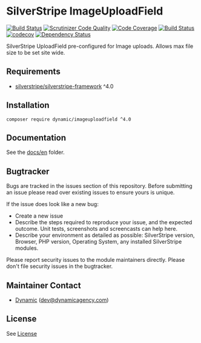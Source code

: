 # SilverStripe ImageUploadField
[![Build Status](https://travis-ci.org/dynamic/silverstripe-imageuploadfield.svg?branch=master)](https://travis-ci.org/dynamic/silverstripe-imageuploadfield)
[![Scrutinizer Code Quality](https://scrutinizer-ci.com/g/dynamic/silverstripe-imageuploadfield/badges/quality-score.png?b=master)](https://scrutinizer-ci.com/g/dynamic/silverstripe-imageuploadfield/?branch=master)
[![Code Coverage](https://scrutinizer-ci.com/g/dynamic/silverstripe-imageuploadfield/badges/coverage.png?b=master)](https://scrutinizer-ci.com/g/dynamic/silverstripe-imageuploadfield/?branch=master)
[![Build Status](https://scrutinizer-ci.com/g/dynamic/silverstripe-imageuploadfield/badges/build.png?b=master)](https://scrutinizer-ci.com/g/dynamic/silverstripe-imageuploadfield/build-status/master)
[![codecov](https://codecov.io/gh/dynamic/silverstripe-imageuploadfield/branch/master/graph/badge.svg?token=NwnVzhOZlx)](https://codecov.io/gh/dynamic/silverstripe-imageuploadfield)
[![Dependency Status](https://www.versioneye.com/user/projects/57a119373d8eb6004d77429c/badge.svg?style=flat-square)](https://www.versioneye.com/user/projects/57a119373d8eb6004d77429c)

SilverStripe UploadField pre-configured for Image uploads. Allows max file size to be set site wide.

## Requirements

* [silverstripe/silverstripe-framework](https://github.com/silverstripe/silverstripe-framework) ^4.0

## Installation

`composer require dynamic/imageuploadfield ^4.0`

## Documentation

See the [docs/en](docs/en/index.md) folder.

## Bugtracker
Bugs are tracked in the issues section of this repository. Before submitting an issue please read over 
existing issues to ensure yours is unique. 
 
If the issue does look like a new bug:
 
 - Create a new issue
 - Describe the steps required to reproduce your issue, and the expected outcome. Unit tests, screenshots 
 and screencasts can help here.
 - Describe your environment as detailed as possible: SilverStripe version, Browser, PHP version, 
 Operating System, any installed SilverStripe modules.
 
Please report security issues to the module maintainers directly. Please don't file security issues in the bugtracker.

## Maintainer Contact

 *  [Dynamic](http://www.dynamicagency.com) (<dev@dynamicagency.com>)

## License
See [License](license.md)